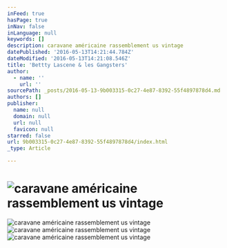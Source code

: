 ```yaml
---
inFeed: true
hasPage: true
inNav: false
inLanguage: null
keywords: []
description: caravane américaine rassemblement us vintage
datePublished: '2016-05-13T14:21:44.784Z'
dateModified: '2016-05-13T14:21:08.546Z'
title: 'Bettty Lascene & les Gangsters'
author:
  - name: ''
    url: ''
sourcePath: _posts/2016-05-13-9b003315-0c27-4e87-8392-55f4897878d4.md
authors: []
publisher:
  name: null
  domain: null
  url: null
  favicon: null
starred: false
url: 9b003315-0c27-4e87-8392-55f4897878d4/index.html
_type: Article

---
```

# ![caravane américaine rassemblement us vintage](https://the-grid-user-content.s3-us-west-2.amazonaws.com/f9414eae-6d04-42e3-8d0d-7487b0368dc0.jpg)
![caravane américaine rassemblement us vintage](https://the-grid-user-content.s3-us-west-2.amazonaws.com/8cb03b66-1027-451b-a20c-9a51ed06a2c3.jpg)
![caravane américaine rassemblement us vintage](https://the-grid-user-content.s3-us-west-2.amazonaws.com/e4cd3855-787d-41e7-88f7-735d253ed6a0.jpg)
![caravane américaine rassemblement us vintage](https://the-grid-user-content.s3-us-west-2.amazonaws.com/266988f4-2487-427a-9092-732a202d5b20.jpg)